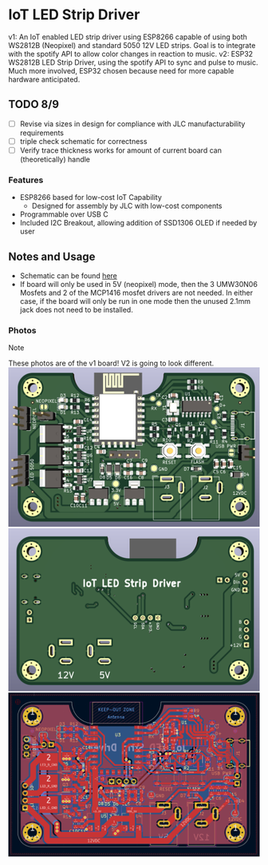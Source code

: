 # IoT LED Strip Driver

v1: An IoT enabled LED strip driver using ESP8266 capable of using both WS2812B (Neopixel) and standard 5050 12V LED strips. Goal is to integrate with the spotify API to allow color changes in reaction to music. 
v2: ESP32 WS2812B LED Strip Driver, using the spotify API to sync and pulse to music. Much more involved, ESP32 chosen because need for more capable hardware anticipated. 

## TODO 8/9
* [ ] Revise via sizes in design for compliance with JLC manufacturability requirements
* [ ] triple check schematic for correctness
* [ ] Verify trace thickness works for amount of current board can (theoretically) handle

### Features
* ESP8266 based for low-cost IoT Capability
    * Designed for assembly by JLC with low-cost components
* Programmable over USB C
* Included I2C Breakout, allowing addition of SSD1306 OLED if needed by user

## Notes and Usage
* Schematic can be found [here](output/iot_led_strip_pcb.pdf)
* If board will only be used in 5V (neopixel) mode, then the 3 UMW30N06 Mosfets and 2 of the MCP1416 mosfet drivers are not needed. In either case, if the board will only be run in one mode then the unused 2.1mm jack does not need to be installed. 


### Photos
> [!NOTE] 
> These photos are of the v1 board! V2 is going to look different. 
![PCB Render Front](files/PCB_v0.9.1_render_F.png)
![PCB Render Back](files/PCB_v0.9.1_render_B.png)
![PCB Layout](files/PCB_v0.9.1_layout.png)



